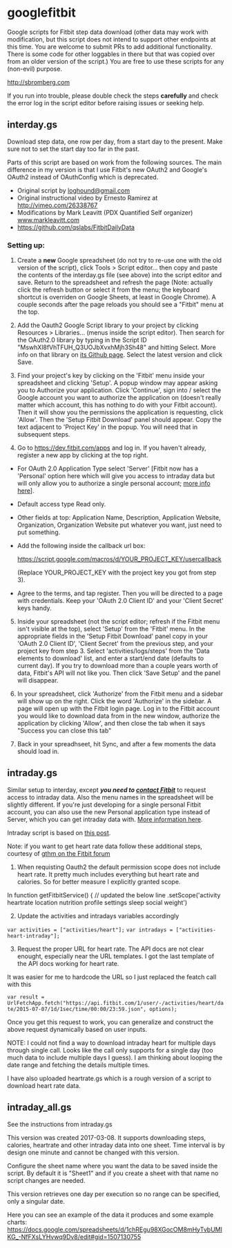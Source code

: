 # googlefitbit
Google scripts for Fitbit step data download (other data may work with modification, but this script does not intend to support other endpoints at this time. You are welcome to submit PRs to add additional functionality. There is some code for other loggables in there but that was copied over from an older version of the script.) You are free to use these scripts for any (non-evil) purpose.

http://sbromberg.com

If you run into trouble, please double check the steps **carefully** and check the error log in the script editor before raising issues or seeking help.

## interday.gs
Download step data, one row per day, from a start day to the present. Make sure not to set the start day too far in the past.

Parts of this script are based on work from the following sources.  The main difference in my version is that I use Fitbit's new OAuth2 and Google's OAuth2 instead of OAuthConfig which is deprecated.

- Original script by loghound@gmail.com
- Original instructional video by Ernesto Ramirez at http://vimeo.com/26338767
- Modifications by Mark Leavitt (PDX Quantified Self organizer) www.markleavitt.com
- https://github.com/qslabs/FitbitDailyData

### Setting up:
1. Create a **new** Google spreadsheet (do not try to re-use one with the old version of the script), click Tools > Script editor... then copy and paste the contents of the interday.gs file (see above) into the script editor and save. Return to the spreadsheet and refresh the page (Note: actually click the refresh button or select it from the menu; the keyboard shortcut is overriden on Google Sheets, at least in Google Chrome). A couple seconds after the page reloads you should see a "Fitbit" menu at the top.

2. Add the Oauth2 Google Script library to your project by clicking Resources > Libraries... (menus inside the script editor). Then search for the OAuth2.0 library by typing in the Script ID "MswhXl8fVhTFUH_Q3UOJbXvxhMjh3Sh48" and hitting Select. More info on that library on [its Github page](https://github.com/googlesamples/apps-script-oauth2 "apps-script-oauth2"). Select the latest version and click Save.

3. Find your project's key by clicking on the 'Fitbit' menu inside your spreadsheet and clicking 'Setup'. A popup window may appear asking you to Authorize your application. Click 'Continue', sign into / select the Google account you want to authorize the application on (doesn't really matter which account, this has nothing to do with your Fitbit account). Then it will show you the permissions the application is requesting, click 'Allow'. Then the 'Setup Fitbit Download' panel should appear. Copy the text adjacent to 'Project Key' in the popup. You will need that in subsequent steps.

4. Go to https://dev.fitbit.com/apps and log in. If you haven't already, register a new app by clicking at the top right. 
 - For OAuth 2.0 Application Type select 'Server' [Fitbit now has a 'Personal' option here which will give you access to intraday data but will only allow you to authorize a single personal account; [more info here](https://community.fitbit.com/t5/Web-API/Intraday-data-now-immediately-available-to-personal-apps/td-p/1014524 "Fitbit community forum")]. 
 - Default access type Read only. 
 - Other fields at top: Application Name, Description, Application Website, Organization, Organization Website put whatever you want, just need to put something.

 - Add the following inside the callback url box: 

     https://script.google.com/macros/d/YOUR_PROJECT_KEY/usercallback
     
     (Replace YOUR_PROJECT_KEY with the project key you got from step 3).

 - Agree to the terms, and tap register. Then you will be directed to a page with credentials. Keep your 'OAuth 2.0 Client ID' and your 'Client Secret' keys handy.

5. Inside your spreadsheet (not the script editor; refresh if the Fitbit menu isn't visible at the top), select 'Setup' from the 'Fitbit' menu. In the appropriate fields in the 'Setup Fitbit Download' panel copy in your 'OAuth 2.0 Client ID', 'Client Secret' from the previous step, and your project key from step 3. Select 'activities/logs/steps' from the 'Data elements to download' list, and enter a start/end date (defaults to current day). If you try to download more than a couple years worth of data, Fitbit's API will not like you. Then click 'Save Setup' and the panel will disappear.

7. In your spreadsheet, click 'Authorize' from the Fitbit menu and a sidebar will show up on the right. Click the word 'Authorize' in the sidebar. A page will open up with the Fitbit login page. Log in to the Fitbit account you would like to download data from in the new window, authorize the application by clicking 'Allow', and then close the tab when it says "Success you can close this tab"

8. Back in your spreadhseet, hit Sync, and after a few moments the data should load in.

## intraday.gs
Similar setup to interday, except _**you need to [contact Fitbit](mailto:api@fitbit.com "email Fitbit")**_ to request access to intraday data. Also the  menu names in the spreadsheet will be slightly different. If you're just developing for a single personal Fitbit account, you can also use the new Personal application type instead of Server, which you can get intraday data with. [More information here](https://community.fitbit.com/t5/Web-API/Intraday-data-now-immediately-available-to-personal-apps/td-p/1014524).

Intraday script is based on [this post](http://quantifiedself.com/2014/09/download-minute-fitbit-data/).

Note: if you want to get heart rate data follow these additional steps, courtesy of [gthm on the Fitbit forum](https://community.fitbit.com/t5/Web-API/Google-apps-script-for-minute-by-minute-data-stopped-working/m-p/890582/highlight/true#M2685 "Fitbit Forum")

1) When requisting Oauth2 the default permission scope does not include heart rate. It pretty much includes everything but heart rate and calories. So for better measure I explicitly granted scope.
 
In function getFitbitService() { // updated the below line
.setScope('activity heartrate location nutrition profile settings sleep social weight')
 
2) Update the activities and intradays variables accordingly
 
`var activities = ["activities/heart"];`
`var intradays = ["activities-heart-intraday"];`
 
3) Request the proper URL for heart rate. The API docs are not clear enought, especially near the URL templates. I got the last template of the API docs working for heart rate.
 
It was easier for me to hardcode the URL so I just replaced the featch call with this
 
`var result = UrlFetchApp.fetch("https://api.fitbit.com/1/user/-/activities/heart/date/2015-07-07/1d/1sec/time/00:00/23:59.json", options);`
 
Once you get this request to work, you can generalize and construct the above request dynamically based on user inputs.
 
NOTE: I could not find a way to download intraday heart for multiple days through single call. Looks like the call only supports for a single day (too much data to include multiple days I guess). I am thinking about looping the date range and fetching the details multiple times.

I have also uploaded heartrate.gs which is a rough version of a script to download heart rate data.

## intraday_all.gs

See the instructions from intraday.gs

This version was created 2017-03-08. It supports downloading steps, calories, heartrate and other intraday data into one sheet. Time interval is by design one minute and cannot be changed with this version.

Configure the sheet name where you want the data to be saved inside the script. By default it is "Sheet1" and if you create a sheet with that name no script changes are needed.

This version retrieves one day per execution so no range can be specified, only a singular date.

Here you can see an example of the data it produces and some example charts:
https://docs.google.com/spreadsheets/d/1chREgu98XGocOM8mHyTvbUMlKG_-NfFXsLYHvwq9Dv8/edit#gid=1507130755

